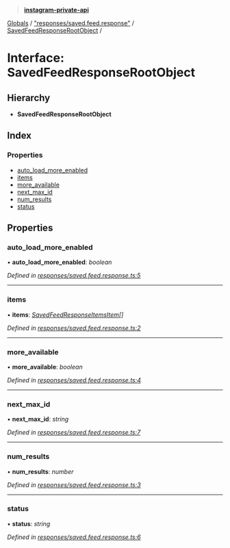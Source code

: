 > **[instagram-private-api](../README.md)**

[Globals](../README.md) / ["responses/saved.feed.response"](../modules/_responses_saved_feed_response_.md) / [SavedFeedResponseRootObject](_responses_saved_feed_response_.savedfeedresponserootobject.md) /

# Interface: SavedFeedResponseRootObject

## Hierarchy

* **SavedFeedResponseRootObject**

## Index

### Properties

* [auto_load_more_enabled](_responses_saved_feed_response_.savedfeedresponserootobject.md#auto_load_more_enabled)
* [items](_responses_saved_feed_response_.savedfeedresponserootobject.md#items)
* [more_available](_responses_saved_feed_response_.savedfeedresponserootobject.md#more_available)
* [next_max_id](_responses_saved_feed_response_.savedfeedresponserootobject.md#next_max_id)
* [num_results](_responses_saved_feed_response_.savedfeedresponserootobject.md#num_results)
* [status](_responses_saved_feed_response_.savedfeedresponserootobject.md#status)

## Properties

###  auto_load_more_enabled

• **auto_load_more_enabled**: *boolean*

*Defined in [responses/saved.feed.response.ts:5](https://github.com/dilame/instagram-private-api/blob/3e16058/src/responses/saved.feed.response.ts#L5)*

___

###  items

• **items**: *[SavedFeedResponseItemsItem](_responses_saved_feed_response_.savedfeedresponseitemsitem.md)[]*

*Defined in [responses/saved.feed.response.ts:2](https://github.com/dilame/instagram-private-api/blob/3e16058/src/responses/saved.feed.response.ts#L2)*

___

###  more_available

• **more_available**: *boolean*

*Defined in [responses/saved.feed.response.ts:4](https://github.com/dilame/instagram-private-api/blob/3e16058/src/responses/saved.feed.response.ts#L4)*

___

###  next_max_id

• **next_max_id**: *string*

*Defined in [responses/saved.feed.response.ts:7](https://github.com/dilame/instagram-private-api/blob/3e16058/src/responses/saved.feed.response.ts#L7)*

___

###  num_results

• **num_results**: *number*

*Defined in [responses/saved.feed.response.ts:3](https://github.com/dilame/instagram-private-api/blob/3e16058/src/responses/saved.feed.response.ts#L3)*

___

###  status

• **status**: *string*

*Defined in [responses/saved.feed.response.ts:6](https://github.com/dilame/instagram-private-api/blob/3e16058/src/responses/saved.feed.response.ts#L6)*